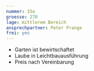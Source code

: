 ```yaml
---
nummer: 33a
groesse: 270
lage: mittlerem Bereich
ansprechpartner: Peter Prange
frei: yes
---
```


- Garten ist be&shy;wirt&shy;schaf&shy;tet
- Laube in Leicht&shy;bau&shy;aus&shy;führ&shy;ung
- Preis nach Ver&shy;ein&shy;bar&shy;ung